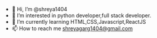 - 👋 Hi, I’m @shreya1404
- 👀 I’m interested in python developer,full stack developer.
- 🌱 I’m currently learning HTML,CSS,Javascript,ReactJS
- 📫 How to reach me shreyagarg1404@gmail.com

<!---
shreya1404/shreya1404 is a ✨ special ✨ repository because its `README.md` (this file) appears on your GitHub profile.
You can click the Preview link to take a look at your changes.
--->
